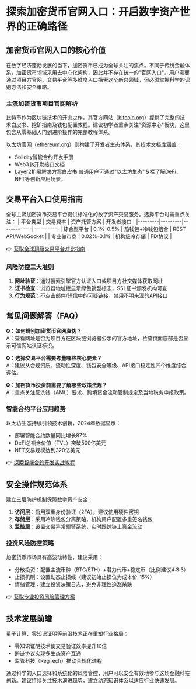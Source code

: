 # 探索加密货币官网入口：开启数字资产世界的正确路径

## 加密货币官网入口的核心价值
在数字经济蓬勃发展的当下，加密货币已成为全球关注的焦点。不同于传统金融体系，加密货币领域采用去中心化架构，因此并不存在统一的"官网入口"。用户需要通过项目方官网、交易平台等多维度入口探索这个新兴领域，但必须掌握科学的识别方法和安全策略。

### 主流加密货币项目官网解析
比特币作为区块链技术的开山之作，其官方网站（[bitcoin.org](https://bitcoin.org/)）提供了完整的技术白皮书、挖矿指南及钱包配置教程。建议初学者重点关注"资源中心"板块，这里包含从零基础入门到进阶操作的完整教程体系。

以太坊官网（[ethereum.org](https://ethereum.org/)）则构建了开发者生态体系，其技术文档库涵盖：
- Solidity智能合约开发手册
- Web3.js开发接口文档
- Layer2扩展解决方案白皮书
普通用户可通过"以太坊生态"专栏了解DeFi、NFT等创新应用场景。

## 交易平台入口使用指南
全球主流加密货币交易平台提供标准化的数字资产交易服务。选择平台时需重点关注：
| 平台类型 | 交易费率 | 资产托管方案 | 开发者接口 |
|---------|---------|-------------|----------|
| 综合型平台 | 0.1%-0.5% | 热钱包+冷钱包组合 | REST API/WebSocket |
| 专业做市商 | 0.02%-0.1% | 机构级冷存储 | FIX协议 |

👉 [获取全球顶级交易平台对比指南](https://bit.ly/okx_welcome)

### 风险防控三大准则
1. **网址验证**：通过搜索引擎官方认证入口或项目方社交媒体获取网址
2. **证书检查**：浏览器地址栏显示绿色锁型标志，SSL证书颁发机构可查
3. **行为规范**：不点击邮件/短信中的可疑链接，禁用不明来源的API接口

## 常见问题解答（FAQ）
**Q：如何辨别加密货币官网真伪？**  
A：查看网址是否为项目方在区块链浏览器公示的官方地址，检查页面底部是否显示可信网站认证标识。

**Q：选择交易平台需要考量哪些核心要素？**  
A：建议从合规资质、流动性深度、钱包安全等级、API接口稳定性四个维度综合评估。

**Q：加密货币投资前需要了解哪些政策法规？**  
A：重点关注反洗钱（AML）要求、跨境资金流动管制规定及当地税务申报政策。

### 智能合约平台应用趋势
以太坊生态持续引领技术创新，2024年数据显示：
- 部署智能合约数量同比增长87%
- DeFi总锁仓价值（TVL）突破500亿美元
- NFT交易规模达到320亿美元

👉 [探索智能合约开发实战教程](https://bit.ly/okx_welcome)

## 安全操作规范体系
建立三层防护机制保障数字资产安全：
1. **访问层**：启用双重身份验证（2FA），建议使用硬件密钥
2. **存储层**：采用冷热钱包分离策略，机构用户配置多重签名钱包
3. **监控层**：设置交易异常预警系统，实时跟踪链上资金流动

### 投资风险防控策略
加密货币市场具有高波动特性，建议采用：
- 分散投资：配置主流币种（BTC/ETH）+潜力代币+稳定币（比例建议4:3:3）
- 止损机制：设置动态止损线（建议初始止损位为成本价-15%）
- 情绪管理：建立投资决策日志，避免非理性追涨杀跌

👉 [获取专业投资风险管理方案](https://bit.ly/okx_welcome)

## 技术发展前瞻
量子计算、零知识证明等前沿技术正在重塑行业格局：
- 零知识证明技术使交易验证效率提升10倍
- 跨链协议实现多生态资产互通
- 监管科技（RegTech）推动合规化进程

通过科学的入口选择和系统化的风险管控，用户可以安全有效地参与这场金融科技创新。建议持续关注技术演进趋势，建立动态知识体系以适应行业快速发展。